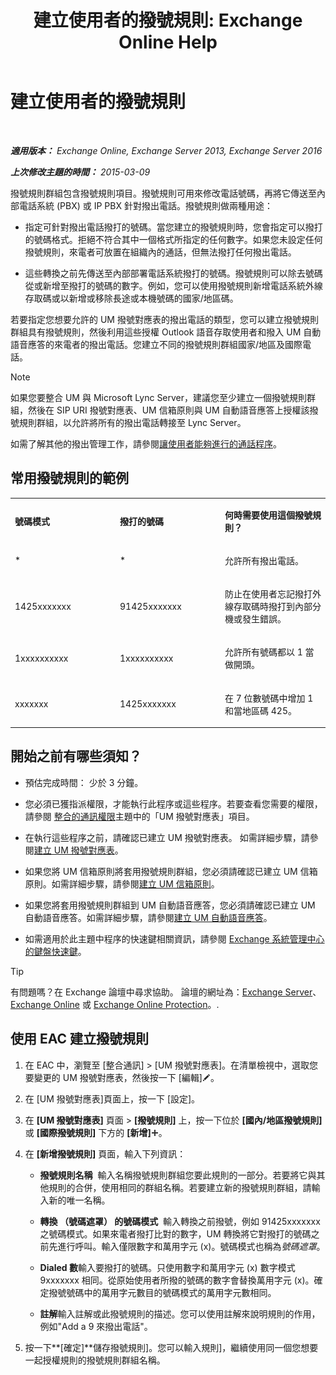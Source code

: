 ﻿---
title: '建立使用者的撥號規則: Exchange Online Help'
TOCTitle: 建立使用者的撥號規則
ms:assetid: c11e3d62-3eb1-4d7e-8741-9bede593e2df
ms:mtpsurl: https://technet.microsoft.com/zh-tw/library/JJ898502(v=EXCHG.150)
ms:contentKeyID: 51409213
ms.date: 05/23/2018
mtps_version: v=EXCHG.150
ms.translationtype: MT
---

# 建立使用者的撥號規則

 

_**適用版本：** Exchange Online, Exchange Server 2013, Exchange Server 2016_

_**上次修改主題的時間：** 2015-03-09_

撥號規則群組包含撥號規則項目。撥號規則可用來修改電話號碼，再將它傳送至內部電話系統 (PBX) 或 IP PBX 針對撥出電話。撥號規則做兩種用途：

  - 指定可針對撥出電話撥打的號碼。當您建立的撥號規則時，您會指定可以撥打的號碼格式。拒絕不符合其中一個格式所指定的任何數字。如果您未設定任何撥號規則，來電者可放置在組織內的通話，但無法撥打任何撥出電話。

  - 這些轉換之前先傳送至內部部署電話系統撥打的號碼。撥號規則可以除去號碼從或新增至撥打的號碼的數字。例如，您可以使用撥號規則新增電話系統外線存取碼或以新增或移除長途或本機號碼的國家/地區碼。

若要指定您想要允許的 UM 撥號對應表的撥出電話的類型，您可以建立撥號規則群組具有撥號規則，然後利用這些授權 Outlook 語音存取使用者和撥入 UM 自動語音應答的來電者的撥出電話。您建立不同的撥號規則群組國家/地區及國際電話。


> [!NOTE]  
> 如果您要整合 UM 與 Microsoft Lync Server，建議您至少建立一個撥號規則群組，然後在 SIP URI 撥號對應表、UM 信箱原則與 UM 自動語音應答上授權該撥號規則群組，以允許將所有的撥出電話轉接至 Lync Server。




如需了解其他的撥出管理工作，請參閱[讓使用者能夠進行的通話程序](allowing-users-to-make-calls-procedures-exchange-2013-help.md)。

## 常用撥號規則的範例


<table>
<colgroup>
<col style="width: 33%" />
<col style="width: 33%" />
<col style="width: 33%" />
</colgroup>
<tbody>
<tr class="odd">
<td><p><strong>號碼模式</strong></p></td>
<td><p><strong>撥打的號碼</strong></p></td>
<td><p><strong>何時需要使用這個撥號規則？</strong></p></td>
</tr>
<tr class="even">
<td><p>*</p></td>
<td><p>*</p></td>
<td><p>允許所有撥出電話。</p></td>
</tr>
<tr class="odd">
<td><p>1425xxxxxxx</p></td>
<td><p>91425xxxxxxx</p></td>
<td><p>防止在使用者忘記撥打外線存取碼時撥打到內部分機或發生錯誤。</p></td>
</tr>
<tr class="even">
<td><p>1xxxxxxxxxx</p></td>
<td><p>1xxxxxxxxxx</p></td>
<td><p>允許所有號碼都以 1 當做開頭。</p></td>
</tr>
<tr class="odd">
<td><p>xxxxxxx</p></td>
<td><p>1425xxxxxxx</p></td>
<td><p>在 7 位數號碼中增加 1 和當地區碼 425。</p></td>
</tr>
</tbody>
</table>


## 開始之前有哪些須知？

  - 預估完成時間： 少於 3 分鐘。

  - 您必須已獲指派權限，才能執行此程序或這些程序。若要查看您需要的權限，請參閱 [整合的通訊權限](unified-messaging-permissions-exchange-2013-help.md)主題中的「UM 撥號對應表」項目。

  - 在執行這些程序之前，請確認已建立 UM 撥號對應表。 如需詳細步驟，請參閱[建立 UM 撥號對應表](create-a-um-dial-plan-exchange-2013-help.md)。

  - 如果您將 UM 信箱原則將套用撥號規則群組，您必須請確認已建立 UM 信箱原則。如需詳細步驟，請參閱[建立 UM 信箱原則](create-a-um-mailbox-policy-exchange-2013-help.md)。

  - 如果您將套用撥號規則群組到 UM 自動語音應答，您必須請確認已建立 UM 自動語音應答。如需詳細步驟，請參閱[建立 UM 自動語音應答](create-a-um-auto-attendant-exchange-2013-help.md)。

  - 如需適用於此主題中程序的快速鍵相關資訊，請參閱 [Exchange 系統管理中心的鍵盤快速鍵](keyboard-shortcuts-in-the-exchange-admin-center-exchange-online-protection-help.md)。


> [!TIP]  
> 有問題嗎？在 Exchange 論壇中尋求協助。 論壇的網址為：<a href="https://go.microsoft.com/fwlink/p/?linkid=60612">Exchange Server</a>、 <a href="https://go.microsoft.com/fwlink/p/?linkid=267542">Exchange Online</a> 或 <a href="https://go.microsoft.com/fwlink/p/?linkid=285351">Exchange Online Protection</a>。.




## 使用 EAC 建立撥號規則

1.  在 EAC 中，瀏覽至 \[整合通訊\] \> \[UM 撥號對應表\]。在清單檢視中，選取您要變更的 UM 撥號對應表，然後按一下 \[編輯\]![編輯圖示](images/JJ218640.6f53ccb2-1f13-4c02-bea0-30690e6ea71d(EXCHG.150).gif "編輯圖示")。

2.  在 \[UM 撥號對應表\]頁面上，按一下 \[設定\]。

3.  在 **\[UM 撥號對應表\]** 頁面 \> **\[撥號規則\]** 上，按一下位於 **\[國內/地區撥號規則\]** 或 **\[國際撥號規則\]** 下方的 **\[新增\]**![加入圖示](images/JJ218640.c1e75329-d6d7-4073-a27d-498590bbb558(EXCHG.150).gif "加入圖示")。

4.  在 **\[新增撥號規則\]** 頁面，輸入下列資訊：
    
      - **撥號規則名稱**  輸入名稱撥號規則群組您要此規則的一部分。若要將它與其他規則的合併，使用相同的群組名稱。若要建立新的撥號規則群組，請輸入新的唯一名稱。
    
      - **轉換 （號碼遮罩） 的號碼模式**  輸入轉換之前撥號，例如 91425xxxxxxx 之號碼模式。如果來電者撥打比對的數字，UM 轉換將它對撥打的號碼之前先進行呼叫。輸入僅限數字和萬用字元 (x)。號碼模式也稱為*號碼遮罩*。
    
      - **Dialed 數**輸入要撥打的號碼。只使用數字和萬用字元 (x) 數字模式 9xxxxxxx 相同。從原始使用者所撥的號碼的數字會替換萬用字元 (x)。確定撥號號碼中的萬用字元數目的號碼模式的萬用字元數相同。
    
      - **註解**輸入註解或此撥號規則的描述。您可以使用註解來說明規則的作用，例如"Add a 9 來撥出電話"。

5.  按一下**\[確定\]**儲存撥號規則\]。您可以輸入規則\]，繼續使用同一個您想要一起授權規則的撥號規則群組名稱。

